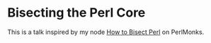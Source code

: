 
Bisecting the Perl Core
=======================

This is a talk inspired by my node
[How to Bisect Perl](https://www.perlmonks.org/?node_id=11110663)
on PerlMonks.


